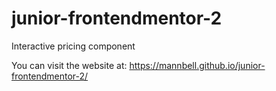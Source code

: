 # junior-frontendmentor-2
Interactive pricing component

You can visit the website at: https://mannbell.github.io/junior-frontendmentor-2/
